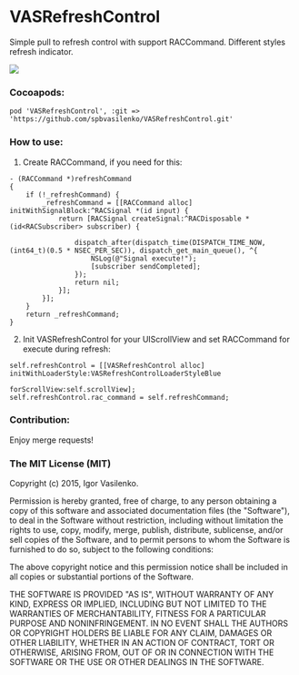 # VASRefreshControl
Simple pull to refresh control with support RACCommand. Different styles refresh indicator.

<img src="https://habrastorage.org/files/0ef/bcf/e5c/0efbcfe5ce6041c6aa06901e2c08cff0.gif"/>

### Cocoapods:

```
pod 'VASRefreshControl', :git => 'https://github.com/spbvasilenko/VASRefreshControl.git'
```

### How to use:

1) Create RACCommand, if you need for this:
```
- (RACCommand *)refreshCommand
{
    if (!_refreshCommand) {
        _refreshCommand = [[RACCommand alloc] initWithSignalBlock:^RACSignal *(id input) {
            return [RACSignal createSignal:^RACDisposable *(id<RACSubscriber> subscriber) {
                
                dispatch_after(dispatch_time(DISPATCH_TIME_NOW, (int64_t)(0.5 * NSEC_PER_SEC)), dispatch_get_main_queue(), ^{
                    NSLog(@"Signal execute!");
                    [subscriber sendCompleted];
                });
                return nil;
            }];
        }];
    }
    return _refreshCommand;
}
```
2) Init VASRefreshControl for your UIScrollView and set RACCommand for execute during refresh: 

```
self.refreshControl = [[VASRefreshControl alloc] initWithLoaderStyle:VASRefreshControlLoaderStyleBlue
                                                                         forScrollView:self.scrollView];
self.refreshControl.rac_command = self.refreshCommand;
```
### Contribution: 

Enjoy merge requests!


### The MIT License (MIT)

Copyright (c) 2015, Igor Vasilenko.

Permission is hereby granted, free of charge, to any person obtaining a copy
of this software and associated documentation files (the "Software"), to deal
in the Software without restriction, including without limitation the rights
to use, copy, modify, merge, publish, distribute, sublicense, and/or sell
copies of the Software, and to permit persons to whom the Software is
furnished to do so, subject to the following conditions:

The above copyright notice and this permission notice shall be included in
all copies or substantial portions of the Software.

THE SOFTWARE IS PROVIDED "AS IS", WITHOUT WARRANTY OF ANY KIND, EXPRESS OR
IMPLIED, INCLUDING BUT NOT LIMITED TO THE WARRANTIES OF MERCHANTABILITY,
FITNESS FOR A PARTICULAR PURPOSE AND NONINFRINGEMENT. IN NO EVENT SHALL THE
AUTHORS OR COPYRIGHT HOLDERS BE LIABLE FOR ANY CLAIM, DAMAGES OR OTHER
LIABILITY, WHETHER IN AN ACTION OF CONTRACT, TORT OR OTHERWISE, ARISING FROM,
OUT OF OR IN CONNECTION WITH THE SOFTWARE OR THE USE OR OTHER DEALINGS IN
THE SOFTWARE.
